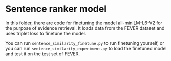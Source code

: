 # Sentence ranker model

In this folder, there are code for finetuning the model all-miniLM-L6-V2 for the purpose of evidence retrieval. It loads data from the FEVER dataset and uses triplet loss to finetune the model.

You can run `sentence_similarity_finetune.py` to run finetuning yourself, or you can run `sentence_similarity_experiment.py` to load the finetuned model and test it on the test set of FEVER.